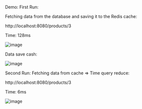Demo: First Run:

Fetching data from the database and saving it to the Redis cache:

http://localhost:8080/products/3 

Time: 128ms 

![image](https://github.com/duongne1/KTTKPM_week4/assets/90126154/6e9731f8-2cb2-459f-86ff-1ed97c4b76a3)


Data save cash:

![image](https://github.com/duongne1/KTTKPM_week4/assets/90126154/aa6cc68d-1a81-4c9e-be02-95b53a2ce62a)


Second Run: Fetching data from cache => Time query reduce:

http://localhost:8080/products/3 

Time: 6ms 

![image](https://github.com/duongne1/KTTKPM_week4/assets/90126154/d039dc27-07b5-4917-b6db-453446949720)

